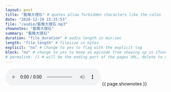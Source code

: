 ```yaml
---
layout: post
title: "藍莓大理石" # quotes allow forbidden characters like the colon
date: "2020-12-29 15:25:53"
file: "/audio/藍莓大理石.mp3"
shownotes: "藍莓大理石"
summary: "藍莓大理石"
duration: "file_duration" # audio length in min:sec
length: "file_length" # filesize in bytes
explicit: "no" # change to yes to flag with the explicit tag
block: "no" # change to yes to keep an episode from showing up in iTunes
# permalink: /1 # will be the ending part of the pages URL, delete to default to the title
---
```


<audio controls>
<source src="{{site.url}}{{site.baseurl}}{{ page.file }}" type="audio/x-mp3">
Your browser does not support the audio element.
</audio>
{{ page.shownotes }}
